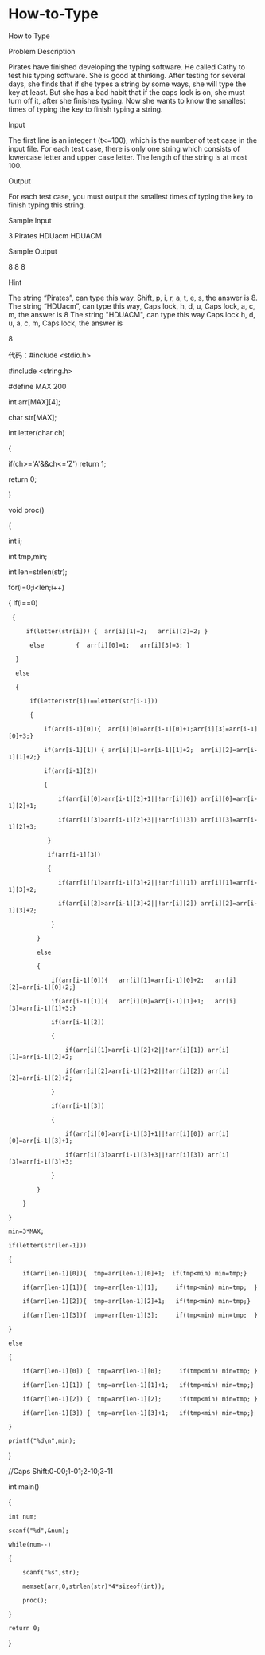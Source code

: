 # How-to-Type

How to Type

Problem Description

Pirates have finished developing the typing software. He called Cathy to test his typing software. She is good at thinking. After testing for several days, she finds that if she types a string by some ways, she will type the key at least. But she has a bad habit that if the caps lock is on, she must turn off it, after she finishes typing. Now she wants to know the smallest times of typing the key to finish typing a string.

Input

The first line is an integer t (t<=100), which is the number of test case in the input file. For each test case, there is only one string which consists of lowercase letter and upper case letter. The length of the string is at most 100.

Output

For each test case, you must output the smallest times of typing the key to finish typing this string.

Sample Input

3 Pirates HDUacm HDUACM

Sample Output

8 8 8 

Hint

The string “Pirates”, can type this way, Shift, p, i, r, a, t, e, s, the answer is 8. The string “HDUacm”, can type this way, Caps lock, h, d, u, Caps lock, a, c, m, the answer is 8 The string "HDUACM", can type this way Caps lock h, d, u, a, c, m, Caps lock, the answer is 

8

代码：#include <stdio.h>

#include <string.h>

#define MAX 200

int arr[MAX][4];

char str[MAX];

int letter(char ch)

{

 if(ch>='A'&&ch<='Z') return 1;
 
 return 0;
 
}

void proc()

{

 int i;
 
 int tmp,min;
 
 int len=strlen(str);
 
 for(i=0;i<len;i++)
 
{
     if(i==0)
     
     {
     
         if(letter(str[i])) {  arr[i][1]=2;   arr[i][2]=2; }
         
          else         {  arr[i][0]=1;   arr[i][3]=3; }
          
      }
      
      else
      
      {
      
          if(letter(str[i])==letter(str[i-1]))
          
          {
          
              if(arr[i-1][0]){  arr[i][0]=arr[i-1][0]+1;arr[i][3]=arr[i-1][0]+3;}
              
              if(arr[i-1][1]) { arr[i][1]=arr[i-1][1]+2;  arr[i][2]=arr[i-1][1]+2;}
              
              if(arr[i-1][2])
              
              {
              
                  if(arr[i][0]>arr[i-1][2]+1||!arr[i][0]) arr[i][0]=arr[i-1][2]+1;
                  
                  if(arr[i][3]>arr[i-1][2]+3||!arr[i][3]) arr[i][3]=arr[i-1][2]+3;
                  
               }
               
               if(arr[i-1][3])
               
               {
               
                  if(arr[i][1]>arr[i-1][3]+2||!arr[i][1]) arr[i][1]=arr[i-1][3]+2;
                  
                  if(arr[i][2]>arr[i-1][3]+2||!arr[i][2]) arr[i][2]=arr[i-1][3]+2;
                  
                }
                
            }
            
            else
            
            {
            
                if(arr[i-1][0]){   arr[i][1]=arr[i-1][0]+2;   arr[i][2]=arr[i-1][0]+2;}
                
                if(arr[i-1][1]){   arr[i][0]=arr[i-1][1]+1;   arr[i][3]=arr[i-1][1]+3;}
                
                if(arr[i-1][2])
                
                {
                
                    if(arr[i][1]>arr[i-1][2]+2||!arr[i][1]) arr[i][1]=arr[i-1][2]+2;
                    
                    if(arr[i][2]>arr[i-1][2]+2||!arr[i][2]) arr[i][2]=arr[i-1][2]+2;
                    
                }
                
                if(arr[i-1][3])
                
                {
                
                    if(arr[i][0]>arr[i-1][3]+1||!arr[i][0]) arr[i][0]=arr[i-1][3]+1;
                    
                    if(arr[i][3]>arr[i-1][3]+3||!arr[i][3]) arr[i][3]=arr[i-1][3]+3;
                    
                }
                
            }
            
        }
        
    }
    
    min=3*MAX;
    
    if(letter(str[len-1]))
    
    {
    
        if(arr[len-1][0]){  tmp=arr[len-1][0]+1;  if(tmp<min) min=tmp;}
        
        if(arr[len-1][1]){  tmp=arr[len-1][1];     if(tmp<min) min=tmp;  }
        
        if(arr[len-1][2]){  tmp=arr[len-1][2]+1;   if(tmp<min) min=tmp;}
        
        if(arr[len-1][3]){  tmp=arr[len-1][3];     if(tmp<min) min=tmp;  }
        
    }
    
    else
    
    {
    
        if(arr[len-1][0]) {  tmp=arr[len-1][0];     if(tmp<min) min=tmp; }
        
        if(arr[len-1][1]) {  tmp=arr[len-1][1]+1;   if(tmp<min) min=tmp;}
        
        if(arr[len-1][2]) {  tmp=arr[len-1][2];     if(tmp<min) min=tmp; }
        
        if(arr[len-1][3]) {  tmp=arr[len-1][3]+1;   if(tmp<min) min=tmp;}
        
    }
    
    printf("%d\n",min);
   
    
}

//Caps Shift:0-00;1-01;2-10;3-11

int main()

{


    int num;
    
    scanf("%d",&num);
    
    while(num--)
    
    {
    
        scanf("%s",str);
        
        memset(arr,0,strlen(str)*4*sizeof(int));
        
        proc();
        
    }
    
    return 0;
    
}
